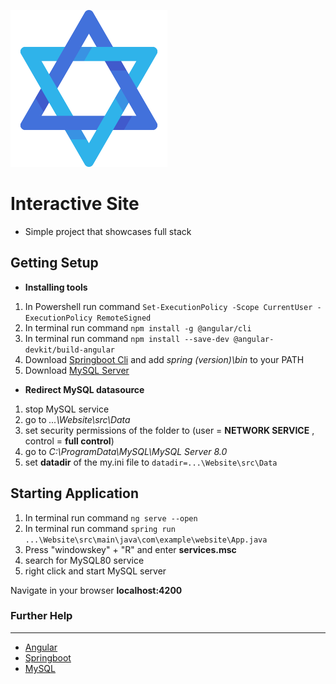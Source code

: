  ![alt logo](https://github.com/jonnylil12/Website/blob/master/client/src/assets/output-onlinepngtools.png) 
 # Interactive Site 

- Simple project that showcases full stack


## Getting Setup 

- **Installing tools**
 1. In Powershell run command `Set-ExecutionPolicy -Scope CurrentUser -ExecutionPolicy RemoteSigned`  
 2. In terminal run command  `npm install -g @angular/cli` 
 3. In terminal run command `npm install --save-dev @angular-devkit/build-angular` 
 4. Download [Springboot Cli](https://repo.spring.io/release/org/springframework/boot/spring-boot-cli/2.7.0/spring-boot-cli-2.7.0-bin.zip) and add *spring (version)\bin* to your PATH 
 5. Download [MySQL Server](https://dev.mysql.com/downloads/) 


- **Redirect MySQL datasource**

 1. stop MySQL service
 2. go to *...\Website\src\Data* 
 3. set security permissions of the folder to  (user = **NETWORK SERVICE** , control = **full control**)
 4. go to *C:\ProgramData\MySQL\MySQL Server 8.0*
 5. set **datadir** of the my.ini file to `datadir=...\Website\src\Data`



## Starting Application
1. In terminal run command `ng serve --open`  
2. In terminal run command  `spring run ...\Website\src\main\java\com\example\website\App.java`
3. Press "windowskey" + "R" and enter **services.msc**
4. search for MySQL80 service
5. right click and start MySQL server
    
 Navigate in your browser **localhost:4200** 

### Further Help
---
- [Angular](https://angular.io/)
- [Springboot](https://start.spring.io/)
- [MySQL](https://dev.mysql.com/downloads/)
 
 
 
